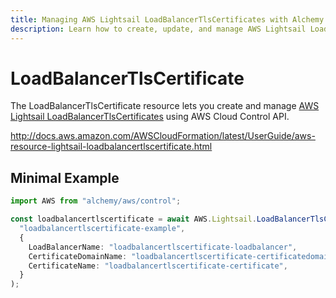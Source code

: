```yaml
---
title: Managing AWS Lightsail LoadBalancerTlsCertificates with Alchemy
description: Learn how to create, update, and manage AWS Lightsail LoadBalancerTlsCertificates using Alchemy Cloud Control.
---
```


# LoadBalancerTlsCertificate

The LoadBalancerTlsCertificate resource lets you create and manage [AWS Lightsail LoadBalancerTlsCertificates](https://docs.aws.amazon.com/lightsail/latest/userguide/) using AWS Cloud Control API.

http://docs.aws.amazon.com/AWSCloudFormation/latest/UserGuide/aws-resource-lightsail-loadbalancertlscertificate.html

## Minimal Example

```ts
import AWS from "alchemy/aws/control";

const loadbalancertlscertificate = await AWS.Lightsail.LoadBalancerTlsCertificate(
  "loadbalancertlscertificate-example",
  {
    LoadBalancerName: "loadbalancertlscertificate-loadbalancer",
    CertificateDomainName: "loadbalancertlscertificate-certificatedomain",
    CertificateName: "loadbalancertlscertificate-certificate",
  }
);
```

